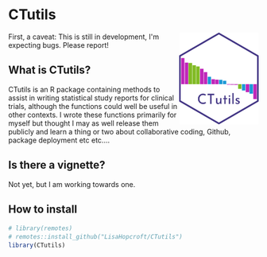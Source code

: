 CTutils
=======

<img src="img/CTutils_HEX.png" width="160px" align="right"/>


First, a caveat: This is still in development, I'm expecting bugs.
Please report!

## What is CTutils?
 
CTutils is an R package containing methods to assist in writing
statistical study reports for clinical trials, although the functions
could well be useful in other contexts. I wrote these functions
primarily for myself but thought I may as well release them publicly
and learn a thing or two about collaborative coding, Github, package
deployment etc etc....

## Is there a vignette?

Not yet, but I am working towards one.

## How to install

``` r
# library(remotes)
# remotes::install_github("LisaHopcroft/CTutils")
library(CTutils)
```
